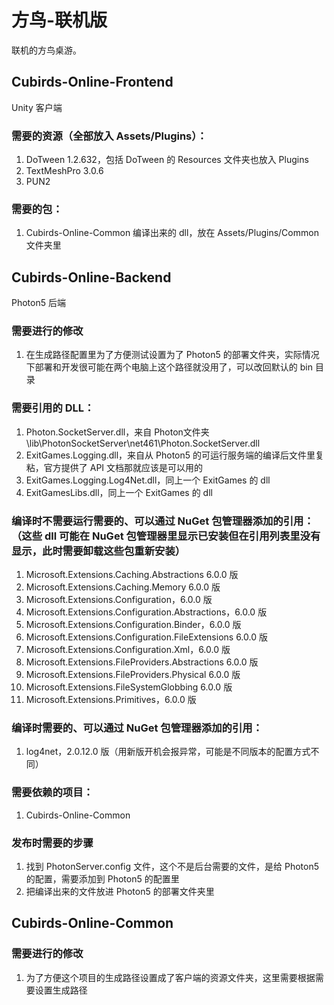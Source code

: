 # 方鸟-联机版
联机的方鸟桌游。

## Cubirds-Online-Frontend
Unity 客户端

### 需要的资源（全部放入 Assets/Plugins）：
1. DoTween 1.2.632，包括 DoTween 的 Resources 文件夹也放入 Plugins
2. TextMeshPro 3.0.6
3. PUN2

### 需要的包：
1. Cubirds-Online-Common 编译出来的 dll，放在 Assets/Plugins/Common 文件夹里

## Cubirds-Online-Backend
Photon5 后端

### 需要进行的修改
1. 在生成路径配置里为了方便测试设置为了 Photon5 的部署文件夹，实际情况下部署和开发很可能在两个电脑上这个路径就没用了，可以改回默认的 bin 目录

### 需要引用的 DLL：
1. Photon.SocketServer.dll，来自 Photon文件夹\lib\PhotonSocketServer\net461\Photon.SocketServer.dll
2. ExitGames.Logging.dll，来自从 Photon5 的可运行服务端的编译后文件里复粘，官方提供了 API 文档那就应该是可以用的
3. ExitGames.Logging.Log4Net.dll，同上一个 ExitGames 的 dll
4. ExitGamesLibs.dll，同上一个 ExitGames 的 dll

### 编译时不需要运行需要的、可以通过 NuGet 包管理器添加的引用：<br/>（这些 dll 可能在 NuGet 包管理器里显示已安装但在引用列表里没有显示，此时需要卸载这些包重新安装）
1. Microsoft.Extensions.Caching.Abstractions 6.0.0 版
2. Microsoft.Extensions.Caching.Memory 6.0.0 版
3. Microsoft.Extensions.Configuration，6.0.0 版
4. Microsoft.Extensions.Configuration.Abstractions，6.0.0 版
5. Microsoft.Extensions.Configuration.Binder，6.0.0 版
6. Microsoft.Extensions.Configuration.FileExtensions 6.0.0 版
7. Microsoft.Extensions.Configuration.Xml，6.0.0 版
8. Microsoft.Extensions.FileProviders.Abstractions 6.0.0 版
9. Microsoft.Extensions.FileProviders.Physical 6.0.0 版
10. Microsoft.Extensions.FileSystemGlobbing 6.0.0 版
11. Microsoft.Extensions.Primitives，6.0.0 版

### 编译时需要的、可以通过 NuGet 包管理器添加的引用：
1. log4net，2.0.12.0 版（用新版开机会报异常，可能是不同版本的配置方式不同）

### 需要依赖的项目：
1. Cubirds-Online-Common

### 发布时需要的步骤
1. 找到 PhotonServer.config 文件，这个不是后台需要的文件，是给 Photon5 的配置，需要添加到 Photon5 的配置里
2. 把编译出来的文件放进 Photon5 的部署文件夹里

## Cubirds-Online-Common

### 需要进行的修改
1. 为了方便这个项目的生成路径设置成了客户端的资源文件夹，这里需要根据需要设置生成路径
